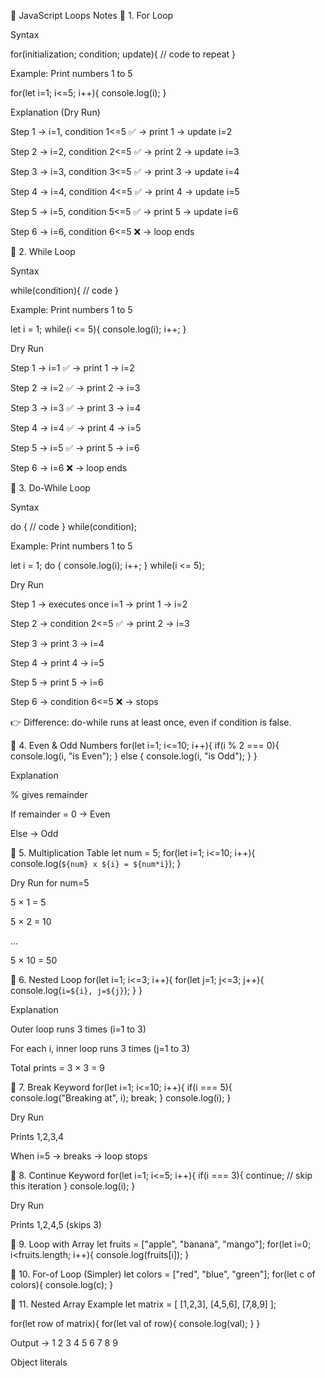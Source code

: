 📝 JavaScript Loops Notes
🔹 1. For Loop

Syntax

for(initialization; condition; update){
    // code to repeat
}


Example: Print numbers 1 to 5

for(let i=1; i<=5; i++){
    console.log(i);
}


Explanation (Dry Run)

Step 1 → i=1, condition 1<=5 ✅ → print 1 → update i=2

Step 2 → i=2, condition 2<=5 ✅ → print 2 → update i=3

Step 3 → i=3, condition 3<=5 ✅ → print 3 → update i=4

Step 4 → i=4, condition 4<=5 ✅ → print 4 → update i=5

Step 5 → i=5, condition 5<=5 ✅ → print 5 → update i=6

Step 6 → i=6, condition 6<=5 ❌ → loop ends

🔹 2. While Loop

Syntax

while(condition){
    // code
}


Example: Print numbers 1 to 5

let i = 1;
while(i <= 5){
    console.log(i);
    i++;
}


Dry Run

Step 1 → i=1 ✅ → print 1 → i=2

Step 2 → i=2 ✅ → print 2 → i=3

Step 3 → i=3 ✅ → print 3 → i=4

Step 4 → i=4 ✅ → print 4 → i=5

Step 5 → i=5 ✅ → print 5 → i=6

Step 6 → i=6 ❌ → loop ends

🔹 3. Do-While Loop

Syntax

do {
    // code
} while(condition);


Example: Print numbers 1 to 5

let i = 1;
do {
    console.log(i);
    i++;
} while(i <= 5);


Dry Run

Step 1 → executes once i=1 → print 1 → i=2

Step 2 → condition 2<=5 ✅ → print 2 → i=3

Step 3 → print 3 → i=4

Step 4 → print 4 → i=5

Step 5 → print 5 → i=6

Step 6 → condition 6<=5 ❌ → stops

👉 Difference: do-while runs at least once, even if condition is false.

🔹 4. Even & Odd Numbers
for(let i=1; i<=10; i++){
    if(i % 2 === 0){
        console.log(i, "is Even");
    } else {
        console.log(i, "is Odd");
    }
}


Explanation

% gives remainder

If remainder = 0 → Even

Else → Odd

🔹 5. Multiplication Table
let num = 5;
for(let i=1; i<=10; i++){
    console.log(`${num} x ${i} = ${num*i}`);
}


Dry Run for num=5

5 × 1 = 5

5 × 2 = 10

...

5 × 10 = 50

🔹 6. Nested Loop
for(let i=1; i<=3; i++){
    for(let j=1; j<=3; j++){
        console.log(`i=${i}, j=${j}`);
    }
}


Explanation

Outer loop runs 3 times (i=1 to 3)

For each i, inner loop runs 3 times (j=1 to 3)

Total prints = 3 × 3 = 9

🔹 7. Break Keyword
for(let i=1; i<=10; i++){
    if(i === 5){
        console.log("Breaking at", i);
        break;
    }
    console.log(i);
}


Dry Run

Prints 1,2,3,4

When i=5 → breaks → loop stops

🔹 8. Continue Keyword
for(let i=1; i<=5; i++){
    if(i === 3){
        continue; // skip this iteration
    }
    console.log(i);
}


Dry Run

Prints 1,2,4,5 (skips 3)

🔹 9. Loop with Array
let fruits = ["apple", "banana", "mango"];
for(let i=0; i<fruits.length; i++){
    console.log(fruits[i]);
}

🔹 10. For-of Loop (Simpler)
let colors = ["red", "blue", "green"];
for(let c of colors){
    console.log(c);
}

🔹 11. Nested Array Example
let matrix = [
  [1,2,3],
  [4,5,6],
  [7,8,9]
];


for(let row of matrix){
    for(let val of row){
        console.log(val);
    }
}


Output → 1 2 3 4 5 6 7 8 9

Object literals 

